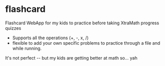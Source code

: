 # flashcard

Flashcard WebApp for my kids to practice before taking XtraMath progress quizzes
* Supports all the operations (+, -, x, /)
* flexible to add your own specific problems to practice through a file and while running. 

It's not perfect -- but my kids are getting better at math so... yah
